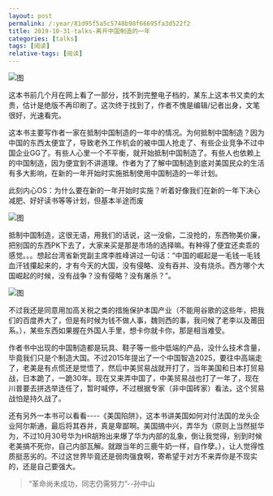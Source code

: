 ```yaml
---
layout: post
permalink: /:year/81d95f5a5c5748b98f66695fa3d522f2
title: 2019-10-31-talks-离开中国制造的一年
categories: [talks]
tags: [阅读]
relative-tags: [阅读]
---
```


![图](https://gitee.com/linxingyang/at-2020-10-02-image/raw/master/image/T-talks/image/2019/books/lkzgzzdyn.jpg)

这本书前几个月在网上看了一部分，找不到完整电子档的，某东上这本书又卖的太贵，估计是绝版不再印刷了。这次终于找到了，作者不愧是编辑/记者出身，文笔很好，光速看完。


这本书主要写作者一家在抵制中国制造的一年中的情况。为何抵制中国制造？因为中国的东西太便宜了，导致老外工作机会的被中国人抢走了、有些企业竞争不过中国企业GG了。有些人心里一个不平衡，就开始抵制中国制造了。有些人也依赖上的中国制造，因为便宜到不讲道理。作者为了了解中国制造到底对美国民众的生活有多大影响，在新的一年开始时实施抵制使用中国制造的一年计划。

此刻内心OS：为什么要在新的一年开始时实施？听着好像我们在新的一年下决心减肥、好好读书等等计划，但基本半途而废

![图](https://gitee.com/linxingyang/at-2020-10-02-image/raw/master/image/T-talks/image/face/face0002.png)

抵制中国制造，这很无语，用我们的话说，这一没偷，二没抢的，东西物美价廉，把别国的东西PK下去了，大家来买是那是市场的选择嘛。有种得了便宜还卖乖的感觉。。。想起台湾省新党副主席李胜峰讲过一句话：“中国的崛起是一毛钱一毛钱血汗钱攥起来的，才有今天的大国，没有侵略、没有吞并、没有烧杀。西方哪个大国崛起的时候，没有战争？没有侵略？没有屠杀？”。

![图](https://gitee.com/linxingyang/at-2020-10-02-image/raw/master/image/T-talks/image/face/face0001.jpeg)

不过我还是同意用加高关税之类的措施保护本国产业（不能用谷歌的这些年，把我们的百度养大了，但是有时候为钱不做人事，魏则西的事，我问候了老李以及莆田系。），某些东西如果握在外国人手里，想卡你就卡你，那是相当难受。


作者书中出现的中国制造都是玩具、鞋子等一些中低端的产品，没什么技术含量，毕竟我们只是个制造大国。不过2015年提出了一个中国智造2025，要往中高端走了，老美是有点慌还是觉悟了，然后中美贸易战就开打了，当年美国和日本打贸易战，日本跪了，一跪30年。现在又来弄中国了，中美贸易战也打了一年了，现在川普要去拼选举连任了，暂时喊停，不过根据专家（非中国砖家）看法，这个贸易战怕是持久战了。


还有另外一本书可以看看----《美国陷阱》，这本书讲美国如何对付法国的龙头企业阿尔斯通，最后将其吞并，真是卑鄙啊。美国搞中兴，弄华为（原则上当然挺华为，不过10月30号华为HR胡玲出来爆了华为内部的乱象，倒让我觉得，别到时候老美搞不死你，自己内部瓦解。就跟当年的三鹿牛奶一样，自作孽。），让人觉得性质挺恶劣的。不过这世界毕竟还是弱肉强食啊，寄希望于对方不来弄你是不现实的，还是自己要强大。

> “革命尚未成功，同志仍需努力”--孙中山

